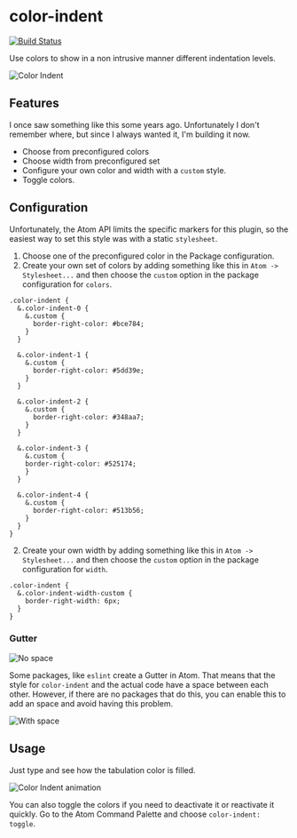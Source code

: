 # color-indent
[![Build Status](https://travis-ci.org/victorhqc/color-indent.svg?branch=master)](https://travis-ci.org/victorhqc/color-indent)

Use colors to show in a non intrusive manner different indentation levels.

![Color Indent](https://i.imgur.com/eHSmMhf.png)

## Features
I once saw something like this some years ago. Unfortunately I don't remember where, but since I
always wanted it, I'm building it now.

- Choose from preconfigured colors
- Choose width from preconfigured set
- Configure your own color and width with a `custom` style.
- Toggle colors.

## Configuration
Unfortunately, the Atom API limits the specific markers for this plugin, so the easiest way to set
this style was with a static `stylesheet`.

1. Choose one of the preconfigured color in the Package configuration.
2. Create your own set of colors by adding something like this in `Atom -> Stylesheet...` and then
choose the `custom` option in the package configuration for `colors`.
```less
.color-indent {
  &.color-indent-0 {
    &.custom {
      border-right-color: #bce784;
    }
  }

  &.color-indent-1 {
    &.custom {
      border-right-color: #5dd39e;
    }
  }

  &.color-indent-2 {
    &.custom {
      border-right-color: #348aa7;
    }
  }

  &.color-indent-3 {
    &.custom {
    border-right-color: #525174;
    }
  }

  &.color-indent-4 {
    &.custom {
      border-right-color: #513b56;
    }
  }
}
```
2. Create your own width by adding something like this in `Atom -> Stylesheet...` and then
choose the `custom` option in the package configuration for `width`.
```less
.color-indent {
  &.color-indent-width-custom {
    border-right-width: 6px;
  }
}
```

### Gutter
![No space](https://i.imgur.com/7Vtbkrm.png)

Some packages, like `eslint` create a Gutter in Atom. That means that the style for `color-indent`
and the actual code have a space between each other. However, if there are no packages that do this, you can
enable this to add an space and avoid having this problem.

![With space](https://i.imgur.com/ZUl3LnQ.png)

## Usage
Just type and see how the tabulation color is filled.

![Color Indent animation](https://i.imgur.com/q22vBZ5.gif)

You can also toggle the colors if you need to deactivate it or reactivate it quickly.
Go to the Atom Command Palette and choose `color-indent: toggle`.
